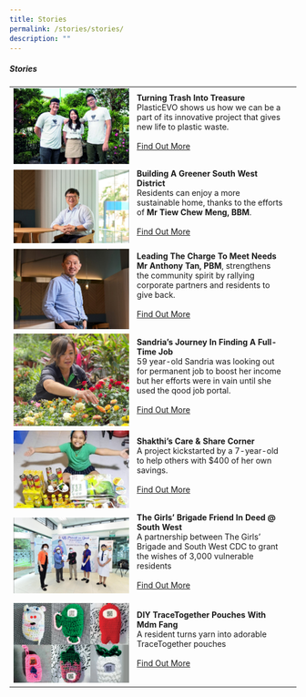```yaml
---
title: Stories
permalink: /stories/stories/
description: ""
---
```



##### Stories

| ||  |
| -------- | -------- | -------- |
| ![](/images/Stories/Plasticevo%20team.jpg)    |   **Turning Trash Into Treasure**<br> PlasticEVO shows us how we can be a part of its innovative project that gives new life to plastic waste. <br><br> [Find Out More](/stories/stories/turning-trash-into-treasure)<br><br>|      |
| ![](/images/Stories/CM.jpg)    |   **Building A Greener South West District**<br> Residents can enjoy a more sustainable home, thanks to the efforts of **Mr Tiew Chew Meng, BBM**. <br><br> [Find Out More](/stories/building-a-greener-south-west-district)<br><br>|      |
| ![](/images/Stories/Anthony.jpg)|  **Leading The Charge To Meet Needs**<br>**Mr Anthony Tan, PBM**, strengthens the community spirit by rallying corporate partners and residents to give back.<br><br> [Find Out More](/stories/leading-the-charge-to-meet-needs)<br><br>|
|![](/images/Stories/sandria%20(2).jpg)| **Sandria’s Journey In Finding A Full-Time Job**<br>59 year-old Sandria was looking out for permanent job to boost her income but her efforts were in vain until she used the qood job portal.<br><br> [Find Out More](/stories/sandrias-journey-in-finding-a-full-time-job)<br><br>|   |
| ![](/images/Stories/Shakthi-.jpg)    |   **Shakthi’s Care & Share Corner**<br> A project kickstarted by a 7-year-old to help others with $400 of her own savings.<br><br> [Find Out More](/stories/shakthis-care-share-corner)<br><br>|      |
| ![](/images/Stories/gb.jpg)   |   **The Girls’ Brigade Friend In Deed @ South West**<br> A partnership between The Girls’ Brigade and South West CDC to grant the wishes of 3,000 vulnerable residents <br><br> [Find Out More](/stories/the-girls-brigade-friend-in-deed-southwest)<br><br>|      |
| ![](/images/Stories/tracetogether.png)   |   **DIY TraceTogether Pouches With Mdm Fang**<br> A resident turns yarn into adorable TraceTogether pouches <br><br> [Find Out More](/stories/diy-tracetogether-pouches-withmdm-fang)<br><br>|      |